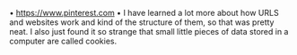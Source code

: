 •	https://www.pinterest.com
•	I have learned a lot more about how URLS and websites work and kind of the structure of them, so that was pretty neat. I also just found it so strange that small little pieces of data stored in a computer are called cookies.
